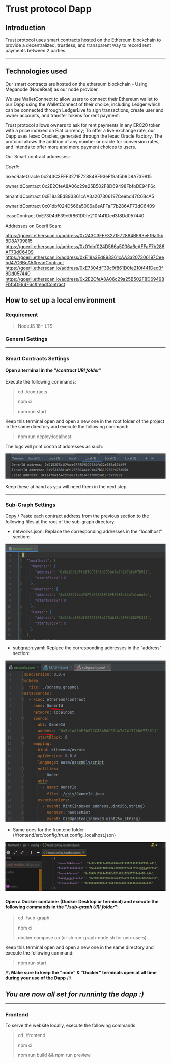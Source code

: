 # Trust protocol Dapp

## Introduction
Trust protocol uses smart contracts hosted on the Ethereum blockchain to provide a decentralized, trustless, and transparent way to record rent payments between 2 parties.

---

## Technologies used
Our smart contracts are hosted on the ethereum blockchain - Using Meganode (NodeReal) as our node provider.

We use WalletConnect to allow users to connect their Ethereum wallet to our Dapp using the WalletConnect of their choice, including Ledger which can be connected through LedgerLive to sign transactions, create user and owner accounts, and transfer tokens for rent payment.

Trust protocol allows owners to ask for rent payments in any ERC20 token with a price indexed on Fiat currency; To offer a live exchange rate, our Dapp uses Iexec Oracles, generated through the Iexec Oracle Factory.
The protocol allows the addition of any number or oracle for conversion rates, and intends to offer more and more payment choices to users.

Our Smart contract addresses:

_Goerli:_

IexecRateOracle 0x243C3FEF3271F72884BF93eFf9af5b8D8A739815

ownerIdContract 0x2E2CfeA8A06c29a25B502F8D69498FbfbDE94F6c

tenantIdContract 0xE18a3Ed893361cAA3a207306197Ceebd47C6BcA5

ownerIdContract 0x01dbf024D566a5006a6eAFFaF7b286AF73dC6409

leaseContract 0xE7304dF39c9f861D0fe210f441Ded3f8Dd057440

Addresses on Goerli Scan:

https://goerli.etherscan.io/address/0x243C3FEF3271F72884BF93eFf9af5b8D8A739815
https://goerli.etherscan.io/address/0x01dbf024D566a5006a6eAFFaF7b286AF73dC6409
https://goerli.etherscan.io/address/0xE18a3Ed893361cAA3a207306197Ceebd47C6BcA5#readContract
https://goerli.etherscan.io/address/0xE7304dF39c9f861D0fe210f441Ded3f8Dd057440
https://goerli.etherscan.io/address/0x2E2CfeA8A06c29a25B502F8D69498FbfbDE94F6c#readContract

## How to set up a local environment
### Requirement

> NodeJS 18+ LTS

### General Settings

----
### Smart Contracts Settings
#### Open a terminal in the "/_contract URI folder_"

Execute the following commands:

> cd ./contracts
>
> npm ci
>
> npm run start
>
Keep this terminal open and open a new one in the root folder of the project in the same directory
and execute the following command:

> npm run deploy:localhost

The logs will print contract addresses as such:

![img.png](img.png)

Keep these at hand as you will need them in the next step.

---
### Sub-Graph Settings
Copy / Paste each contract address from the previous section to the following files at the root of the sub-graph directory:

- networks.json: Replace the corresponding addresses in the "localhost" section:

![img_1.png](img_1.png)

- subgraph.yaml: Replace the corresponding addresses in the "address" section:

![img_2.png](img_2.png)

- Same goes for the frontend folder (/frontend/src/config/trust.config_localhost.json)

![img_3.png](img_3.png)


#### Open a Docker container (Docker Desktop or terminal) and execute the following commands in the "/_sub-graph URI folder_":

> cd ./sub-graph
>
> npm ci
>
> docker compose up (or sh run-graph-node.sh for unix users)
>

Keep this terminal open and open a new one in the same directory
and execute the following command:


> npm run start

/!\ **Make sure to keep the "node" & "Docker" terminals open at all time during your use of the Dapp** /!\
## _You are now all set for runnintg the dapp :)_

---
### Frontend

To serve the website locally, execute the following commands

> cd ./frontend
>
> npm ci
>
> npm run build && npm run preview


